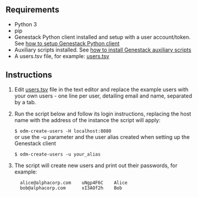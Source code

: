 ## Requirements

- Python 3
- pip
- Genestack Python client installed and setup with a user account/token.
  See [how to setup Genestack Python client](../../packages-to-install/genestack-python-client/)
- Auxiliary scripts installed.
  See [how to install Genestack auxiliary scripts](../../packages-to-install/genestack-auxiliary-scripts/)
- A users.tsv file, for example: [users.tsv](users.tsv)

## Instructions

1. Edit [users.tsv](users.tsv) file in the text editor and replace the example users with your own users - one line per user, detailing email and name, separated by a tab.
2. Run the script below and follow its login instructions, replacing the host name with the address of the instance the script will apply:

   `$ odm-create-users -H localhost:8080`\
   or use the -u parameter and the user alias created when setting up the Genestack client

   `$ odm-create-users -u your_alias`

3. The script will create new users and print out their passwords, for example:

   ```
     alice@alphacorp.com    uNgp4F6C    Alice
     bob@alphacorp.com      xI3AOf2h    Bob
   ```
